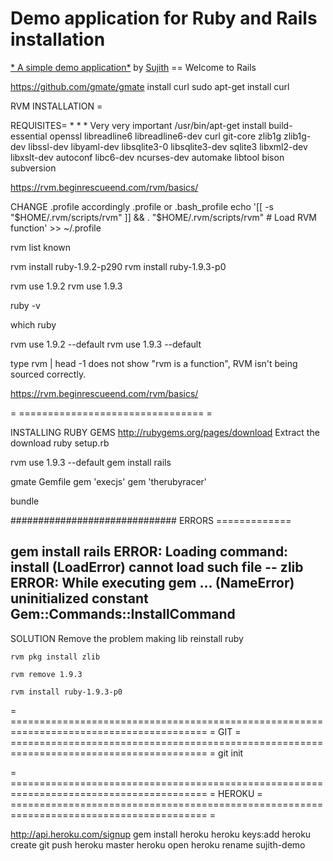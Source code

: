 # Demo application for Ruby and Rails installation

[* A simple demo application*](sujith.com)
by [Sujith](sujith.com)
== Welcome to Rails

https://github.com/gmate/gmate
install curl        sudo apt-get install curl

RVM INSTALLATION = 

REQUISITES=     * * * Very very important
/usr/bin/apt-get install build-essential openssl libreadline6 libreadline6-dev curl git-core zlib1g zlib1g-dev libssl-dev libyaml-dev libsqlite3-0 libsqlite3-dev sqlite3 libxml2-dev libxslt-dev autoconf libc6-dev ncurses-dev automake libtool bison subversion

https://rvm.beginrescueend.com/rvm/basics/

CHANGE .profile accordingly .profile or .bash_profile
echo '[[ -s "$HOME/.rvm/scripts/rvm" ]] && . "$HOME/.rvm/scripts/rvm" # Load RVM function' >> ~/.profile


rvm list known

rvm install ruby-1.9.2-p290
rvm install ruby-1.9.3-p0

rvm use 1.9.2
rvm use 1.9.3

ruby -v

which ruby


rvm use 1.9.2 --default
rvm use 1.9.3 --default

type rvm | head -1
does not  show "rvm is a function", RVM isn't being sourced correctly.


https://rvm.beginrescueend.com/rvm/basics/


= ================================ =

INSTALLING RUBY GEMS
http://rubygems.org/pages/download
Extract the download
  ruby setup.rb 


rvm use 1.9.3 --default
gem install rails


gmate Gemfile
  gem 'execjs'
  gem 'therubyracer'

bundle




##############################
ERRORS =============

gem install rails
ERROR:  Loading command: install (LoadError)
    cannot load such file -- zlib
ERROR:  While executing gem ... (NameError)
    uninitialized constant Gem::Commands::InstallCommand
------------------------
SOLUTION
Remove the problem making lib reinstall ruby

    rvm pkg install zlib

    rvm remove 1.9.3

    rvm install ruby-1.9.3-p0

= ======================================================================================== =
        GIT
= ======================================================================================== =
git init



= ======================================================================================== =
HEROKU
= ======================================================================================== =

http://api.heroku.com/signup
gem install heroku
heroku keys:add
heroku create
git push heroku master
heroku open
heroku rename sujith-demo




















